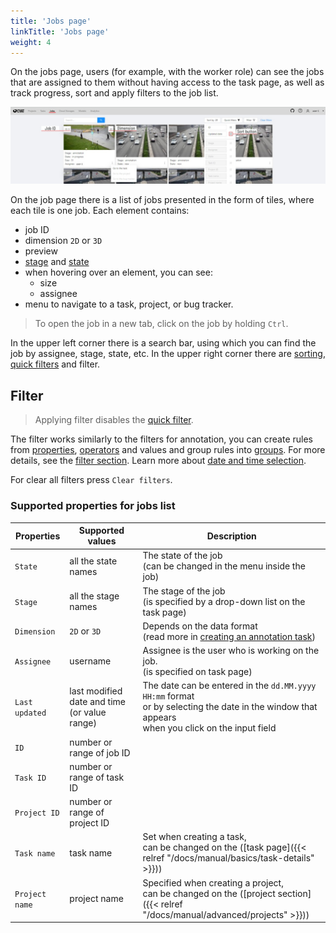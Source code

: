 ```yaml
---
title: 'Jobs page'
linkTitle: 'Jobs page'
weight: 4
---
```


On the jobs page, users (for example, with the worker role)
can see the jobs that are assigned to them without having access to the task page,
as well as track progress, sort and apply filters to the job list.

![](/images/image243_detrac.jpg)

On the job page there is a list of jobs presented in the form of tiles, where each tile is one job.
Each element contains:
- job ID
- dimension `2D` or `3D`
- preview
- [stage][stage] and [state][state]
- when hovering over an element, you can see:
  - size
  - assignee
- menu to navigate to a task, project, or bug tracker.

> To open the job in a new tab, click on the job by holding `Ctrl`.

In the upper left corner there is a search bar, using which you can find the job by assignee, stage, state, etc.
In the upper right corner there are [sorting][sorting], [quick filters][quick-filters] and filter.

## Filter

> Applying filter disables the [quick filter][quick-filters].

The filter works similarly to the filters for annotation,
you can create rules from [properties](#supported-properties-for-jobs-list), [operators][operators]
and values and group rules into [groups][groups]. For more details, see the [filter section][create-filter].
Learn more about [date and time selection][data-and-time].

For clear all filters press `Clear filters`.

### Supported properties for jobs list

| Properties     | Supported values                             | Description                                 |
| -------------- | -------------------------------------------- | ------------------------------------------- |
| `State`        | all the state names                          | The state of the job <br>(can be changed in the menu inside the job) |
| `Stage`        | all the stage names                          | The stage of the job <br>(is specified by a drop-down list on the task page) |
| `Dimension`    | `2D` or `3D`                                 | Depends on the data format <br>(read more in [creating an annotation task][create-task]) |
| `Assignee`     | username                                     | Assignee is the user who is working on the job. <br>(is specified on task page) |
| `Last updated` | last modified date and time (or value range) | The date can be entered in the `dd.MM.yyyy HH:mm` format <br>or by selecting the date in the window that appears <br>when you click on the input field |
| `ID`           | number or range of job ID                    |                                             |
| `Task ID`      | number or range of task ID                   |                                             |
| `Project ID`   | number or range of project ID                |                                             |
| `Task name`    | task name                                    | Set when creating a task, <br>can be changed on the ([task page]({{< relref "/docs/manual/basics/task-details" >}})) |
| `Project name` | project name                                 | Specified when creating a project, <br>can be changed on the ([project section]({{< relref "/docs/manual/advanced/projects" >}})) |

[state]: /docs/manual/basics/vocabulary/#state
[stage]: /docs/manual/basics/vocabulary/#stage
[create-task]: /docs/manual/basics/creating_an_annotation_task
[create-filter]: /docs/manual/advanced/filter/#create-a-filter
[operators]: /docs/manual/advanced/filter/#supported-operators-for-properties
[groups]: /docs/manual/advanced/filter/#groups
[data-and-time]: /docs/manual/advanced/filter#date-and-time-selection
[sorting]: /docs/manual/advanced/filter/#sort-by
[quick-filters]: /docs/manual/advanced/filter/#quick-filters
